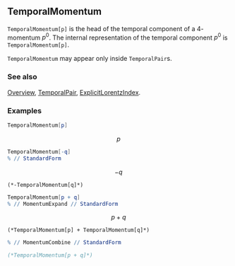 ## TemporalMomentum

`TemporalMomentum[p]`  is the head of the temporal component of a $4$-momentum $p^0$. The internal representation of the temporal component $p^0$ is `TemporalMomentum[p]`.

`TemporalMomentum` may appear only inside `TemporalPair`s.

### See also

[Overview](Extra/FeynCalc.md), [TemporalPair](TemporalPair.md), [ExplicitLorentzIndex](ExplicitLorentzIndex.md).

### Examples

```mathematica
TemporalMomentum[p]
```

$$p$$

```mathematica
TemporalMomentum[-q]
% // StandardForm
```

$$-q$$

```
(*-TemporalMomentum[q]*)
```

```mathematica
TemporalMomentum[p + q]
% // MomentumExpand // StandardForm
```

$$p+q$$

```
(*TemporalMomentum[p] + TemporalMomentum[q]*)
```

```mathematica
% // MomentumCombine // StandardForm

(*TemporalMomentum[p + q]*)
```
